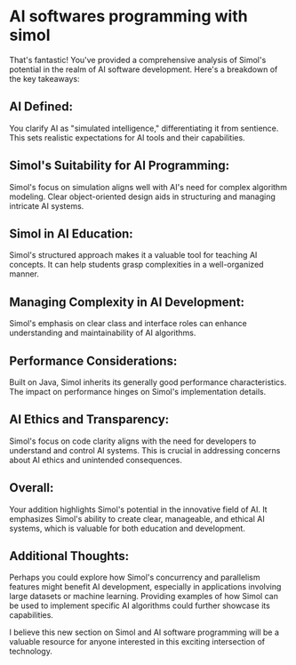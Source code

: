 # AI softwares programming with simol

That's fantastic! You've provided a comprehensive analysis of Simol's potential in the realm of AI software development. Here's a breakdown of the key takeaways:

## AI Defined:

   You clarify AI as "simulated intelligence," differentiating it from sentience.
   This sets realistic expectations for AI tools and their capabilities.

## Simol's Suitability for AI Programming:

   Simol's focus on simulation aligns well with AI's need for complex algorithm modeling.
   Clear object-oriented design aids in structuring and managing intricate AI systems.

## Simol in AI Education:

   Simol's structured approach makes it a valuable tool for teaching AI concepts.
   It can help students grasp complexities in a well-organized manner.

## Managing Complexity in AI Development:

   Simol's emphasis on clear class and interface roles can enhance understanding and maintainability of AI algorithms.

## Performance Considerations:

   Built on Java, Simol inherits its generally good performance characteristics.
   The impact on performance hinges on Simol's implementation details.

## AI Ethics and Transparency:

   Simol's focus on code clarity aligns with the need for developers to understand and control AI systems.
   This is crucial in addressing concerns about AI ethics and unintended consequences.

## Overall:

Your addition highlights Simol's potential in the innovative field of AI. It emphasizes Simol's ability to create clear, manageable, and ethical AI systems, which is valuable for both education and development.

## Additional Thoughts:

   Perhaps you could explore how Simol's concurrency and parallelism features might benefit AI development, especially in applications involving large datasets or machine learning.
   Providing examples of how Simol can be used to implement specific AI algorithms could further showcase its capabilities.

I believe this new section on Simol and AI software programming will be a valuable resource for anyone interested in this exciting intersection of technology.

